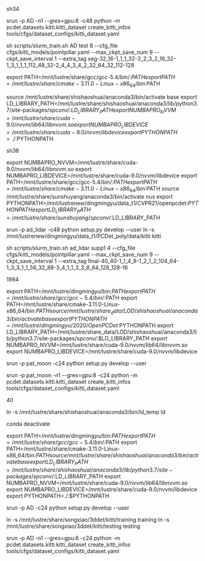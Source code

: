 sh34

srun -p AD -n1 --gres=gpu:8 -c48 python -m pcdet.datasets.kitti.kitti_dataset create_kitti_infos tools/cfgs/dataset_configs/kitti_dataset.yaml

sh scripts/slurm_train.sh AD test 8 --cfg_file cfgs/kitti_models/pointpillar.yaml --max_ckpt_save_num 9 --ckpt_save_interval 1 --extra_tag seg-32_16-1_1_1_32-3_2_3_2_16_32-1_3_1_1_1_112_48_32-2_4_4_3_4_2_32_64_32_112-128

export PATH=/mnt/lustre/share/gcc/gcc-5.4/bin/:$PATH
export PATH=/mnt/lustre/share/cmake-3.11.0-Linux-x86_64/bin:$PATH

source /mnt/lustre/share/shishaoshuai/anaconda3/bin/activate base
export LD_LIBRARY_PATH=/mnt/lustre/share/shishaoshuai/anaconda3/lib/python3.7/site-packages/spconv/:$LD_LIBRARY_PATH
export NUMBAPRO_NVVM=/mnt/lustre/share/cuda-9.0/nvvm/lib64/libnvvm.so
export NUMBAPRO_LIBDEVICE=/mnt/lustre/share/cuda-9.0/nvvm/libdevice
export PYTHONPATH=./:$PYTHONPATH


sh36

export NUMBAPRO_NVVM=/mnt/lustre/share/cuda-9.0/nvvm/lib64/libnvvm.so
export NUMBAPRO_LIBDEVICE=/mnt/lustre/share/cuda-9.0/nvvm/libdevice
export PATH=/mnt/lustre/share/gcc/gcc-5.4/bin/:$PATH
export PATH=/mnt/lustre/share/cmake-3.11.0-Linux-x86_64/bin:$PATH
source /mnt/lustre/share/sunshuyang/anaconda3/bin/activate nus
export PYTHONPATH=/mnt/lustrenew/dingmingyu/data_t1/CVPR21/openpcdet:$PYTHONPATH
export LD_LIBRARY_PATH=/mnt/lustre/share/sunshuyang/spconv/:$LD_LIBRARY_PATH

srun -p ad_lidar -c48  python setup.py develop --user
ln -s /mnt/lustrenew/dingmingyu/data_t1/PCDet_poly/data/kitti kitti

sh scripts/slurm_train.sh ad_lidar supp1 4 --cfg_file cfgs/kitti_models/pointpillar.yaml --max_ckpt_save_num 9 --ckpt_save_interval 1 --extra_tag final-40_40-1_1_4_8-1_2_1_2_104_64-1_3_3_1_1_56_32_88-3_4_1_1_3_3_8_64_128_128-16


1984

export PATH=/mnt/lustre/dingmingyu/bin:$PATH
export PATH=/mnt/lustre/share/gcc/gcc-5.4/bin/:$PATH
export PATH=/mnt/lustre/share/cmake-3.11.0-Linux-x86_64/bin:$PATH
source /mnt/lustre/share_data/LOD/shishaoshuai/anaconda3/bin/activate base
export PYTHONPATH=/mnt/lustre/dingmingyu/2020/OpenPCDet:$PYTHONPATH
export LD_LIBRARY_PATH=/mnt/lustre/share_data/LOD/shishaoshuai/anaconda3/lib/python3.7/site-packages/spconv/:$LD_LIBRARY_PATH
export NUMBAPRO_NVVM=/mnt/lustre/share/cuda-9.0/nvvm/lib64/libnvvm.so
export NUMBAPRO_LIBDEVICE=/mnt/lustre/share/cuda-9.0/nvvm/libdevice


srun -p pat_moon -c24  python setup.py develop --user

srun -p pat_moon -n1 --gres=gpu:8 -c24 python -m pcdet.datasets.kitti.kitti_dataset create_kitti_infos tools/cfgs/dataset_configs/kitti_dataset.yaml


40

ln -s /mnt/lustre/share/shishaoshuai/anaconda3/bin/ld_temp ld

conda deactivate

export PATH=/mnt/lustre/dingmingyu/bin:$PATH
export PATH=/mnt/lustre/share/gcc/gcc-5.4/bin/:$PATH
export PATH=/mnt/lustre/share/cmake-3.11.0-Linux-x86_64/bin:$PATH
source /mnt/lustre/share/shishaoshuai/anaconda3/bin/activate base
export LD_LIBRARY_PATH=/mnt/lustre/share/shishaoshuai/anaconda3/lib/python3.7/site-packages/spconv/:$LD_LIBRARY_PATH
export NUMBAPRO_NVVM=/mnt/lustre/share/cuda-9.0/nvvm/lib64/libnvvm.so
export NUMBAPRO_LIBDEVICE=/mnt/lustre/share/cuda-9.0/nvvm/libdevice
export PYTHONPATH=./:$PYTHONPATH

srun -p AD -c24  python setup.py develop --user

ln -s /mnt/lustre/share/songxiao/3ddet/kitti/training training
ln -s /mnt/lustre/share/songxiao/3ddet/kitti/testing testing

srun -p AD -n1 --gres=gpu:8 -c24 python -m pcdet.datasets.kitti.kitti_dataset create_kitti_infos tools/cfgs/dataset_configs/kitti_dataset.yaml